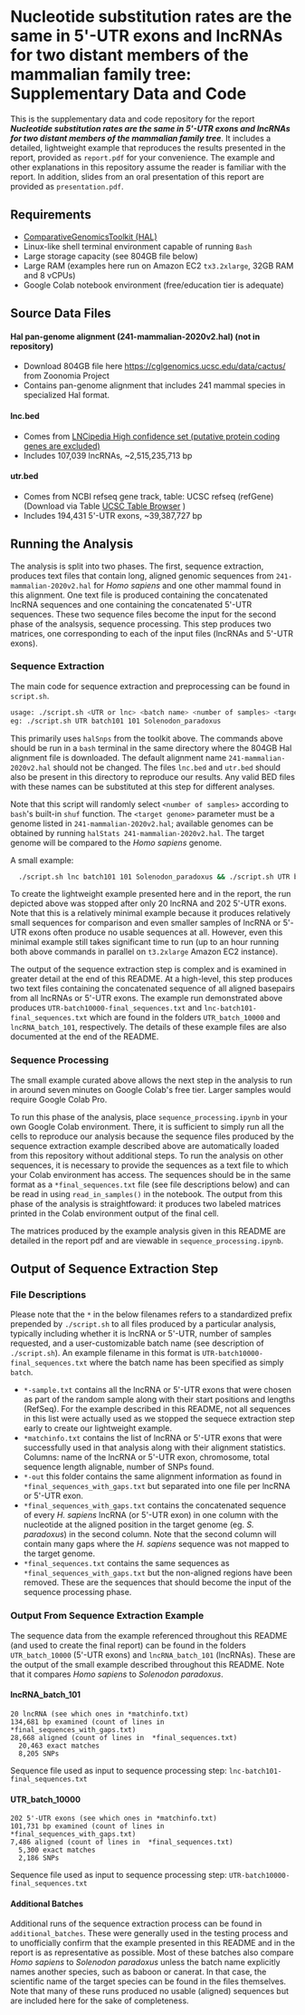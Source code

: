 # Nucleotide substitution rates are the same in 5'-UTR exons and lncRNAs for two distant members of the mammalian family tree: Supplementary Data and Code
This is the supplementary data and code repository for the report _**Nucleotide substitution rates are the same in 5'-UTR exons and lncRNAs for two distant members of the mammalian family tree**_. It includes a detailed, lightweight example that reproduces the results presented in the report, provided as `report.pdf` for your convenience. The example and other explanations in this repository assume the reader is familiar with the report. In addition, slides from an oral presentation of this report are provided as `presentation.pdf`.

## Requirements
- [ComparativeGenomicsToolkit (HAL)](https://github.com/ComparativeGenomicsToolkit/hal/blob/master/README.md)
- Linux-like shell terminal environment capable of running `Bash`
- Large storage capacity (see 804GB file below)
- Large RAM (examples here run on Amazon EC2 `tx3.2xlarge`, 32GB RAM and 8 vCPUs)
- Google Colab notebook environment (free/education tier is adequate)

## Source Data Files
#### Hal pan-genome alignment (241-mammalian-2020v2.hal) (not in repository)
- Download 804GB file here https://cglgenomics.ucsc.edu/data/cactus/ from Zoonomia Project
- Contains pan-genome alignment that includes 241 mammal species in specialized Hal format.

#### lnc.bed
- Comes from [LNCipedia High confidence set (putative protein coding genes are excluded)](https://lncipedia.org/download)
- Includes 107,039 lncRNAs, ~2,515,235,713 bp

#### utr.bed
- Comes from NCBI refseq gene track, table: UCSC refseq (refGene) (Download via Table [UCSC Table Browser](https://genome.ucsc.edu/cgi-bin/hgTables) )
- Includes 194,431 5'-UTR exons, ~39,387,727 bp

## Running the Analysis
The analysis is split into two phases. The first, sequence extraction, produces text files that contain long, aligned genomic sequences from `241-mammalian-2020v2.hal` for _Homo sapiens_ and one other mammal found in this alignment. One text file is produced containing the concatenated lncRNA sequences and one containing the concatenated 5'-UTR sequences. These two sequence files become the input for the second phase of the analsysis, sequence processing. This step produces two matrices, one corresponding to each of the input files (lncRNAs and 5'-UTR exons).

### Sequence Extraction

The main code for sequence extraction and preprocessing can be found in `script.sh`.

```bash
usage: ./script.sh <UTR or lnc> <batch name> <number of samples> <target genome>
eg: ./script.sh UTR batch101 101 Solenodon_paradoxus
```
This primarily uses `halSnps` from the toolkit above. The commands above should be run in a `bash` terminal in the same directory where the 804GB Hal alignment file is downloaded. The default alignment name `241-mammalian-2020v2.hal` should not be changed. The files `lnc.bed` and `utr.bed` should also be present in this directory to reproduce our results. Any valid BED files with these names can be substituted at this step for different analyses.

Note that this script will randomly select `<number of samples>` according to `bash`'s built-in `shuf` function. The `<target genome>` parameter must be a genome listed in `241-mammalian-2020v2.hal`; available genomes can be obtained by running `halStats 241-mammalian-2020v2.hal`. The target genome will be compared to the _Homo sapiens_ genome.
  
A small example:
  
```bash
  ./script.sh lnc batch101 101 Solenodon_paradoxus && ./script.sh UTR batch10000 10000 Solenodon_paradoxus
```
  
To create the lightweight example presented here and in the report, the run depicted above was stopped after only 20 lncRNA and 202 5'-UTR exons. Note that this is a relatively minimal example because it produces relatively small sequences for comparison and even smaller samples of lncRNA or 5'-UTR exons often produce no usable sequences at all. However, even this minimal example still takes significant time to run (up to an hour running both above commands in parallel on `t3.2xlarge` Amazon EC2 instance).
  
The output of the sequence extraction step is complex and is examined in greater detail at the end of this README. At a high-level, this step produces two text files containing the concatenated sequence of all aligned basepairs from all lncRNAs or 5'-UTR exons. The example run demonstrated above produces `UTR-batch10000-final_sequences.txt` and `lnc-batch101-final_sequences.txt` which are found in the folders `UTR_batch_10000` and `lncRNA_batch_101`, respectively. The details of these example files are also documented at the end of the README.

### Sequence Processing
The small example curated above allows the next step in the analysis to run in around seven minutes on Google Colab's free tier. Larger samples would require Google Colab Pro.
  
To run this phase of the analysis, place `sequence_processing.ipynb` in your own Google Colab environment. There, it is sufficient to simply run all the cells to reproduce our analysis because the sequence files produced by the sequence extraction example described above are automatically loaded from this repository without additional steps. To run the analysis on other sequences, it is necessary to provide the sequences as a text file to which your Colab environment has access. The sequences should be in the same format as a `*final_sequences.txt` file (see file descriptions below) and can be read in using `read_in_samples()` in the notebook. The output from this phase of the analysis is straightfoward: it produces two labeled matrices printed in the Colab environment output of the final cell.

The matrices produced by the example analysis given in this README are detailed in the report pdf and are viewable in `sequence_processing.ipynb`.

## Output of Sequence Extraction Step
  
### File Descriptions
Please note that the `*` in the below filenames refers to a standardized prefix prepended by `./script.sh` to all files produced by a particular analysis, typically including whether it is lncRNA or 5'-UTR, number of samples requested, and a user-customizable batch name (see description of `./script.sh`). An example filename in this format is `UTR-batch10000-final_sequences.txt` where the batch name has been specified as simply `batch`.

  - `*-sample.txt` contains all the lncRNA or 5'-UTR exons that were chosen as part of the random sample along with their start positions and lengths (RefSeq). For the example described in this README, not all sequences in this list were actually used as we stopped the sequece extraction step early to create our lightweight example.
  - `*matchinfo.txt` contains the list of lncRNA or 5'-UTR exons that were successfully used in that analysis along with their alignment statistics. Columns: name of the lncRNA or 5'-UTR exon, chromosome, total sequence length alignable, number of SNPs found.
  - `*-out` this folder contains the same alignment information as found in `*final_sequences_with_gaps.txt` but separated into one file per lncRNA or 5'-UTR exon.
  - `*final_sequences_with_gaps.txt` contains the concatenated sequence of every _H. sapiens_ lncRNA (or 5'-UTR exon) in one column with the nucleotide at the aligned position in the target genome (eg. _S. paradoxus_) in the second column. Note that the second column will contain many gaps where the _H. sapiens_ sequence was not mapped to the target genome.
  - `*final_sequences.txt` contains the same sequences as `*final_sequences_with_gaps.txt` but the non-aligned regions have been removed. These are the sequences that should become the input of the sequence processing phase.

### Output From Sequence Extraction Example
The sequence data from the example referenced throughout this README (and used to create the final report) can be found in the folders `UTR_batch_10000` (5'-UTR exons) and `lncRNA_batch_101` (lncRNAs). These are the output of the small example described throughout this README. Note that it compares _Homo sapiens_ to _Solenodon paradoxus_.

#### lncRNA_batch_101

```
20 lncRNA (see which ones in *matchinfo.txt)
134,681 bp examined (count of lines in  *final_sequences_with_gaps.txt)
28,668 aligned (count of lines in  *final_sequences.txt)
  20,463 exact matches
  8,205 SNPs
```
Sequence file used as input to sequence processing step:  `lnc-batch101-final_sequences.txt`

#### UTR_batch_10000
```
202 5'-UTR exons (see which ones in *matchinfo.txt)
101,731 bp examined (count of lines in  *final_sequences_with_gaps.txt)
7,486 aligned (count of lines in  *final_sequences.txt)
  5,300 exact matches
  2,186 SNPs
```
Sequence file used as input to sequence processing step:  `UTR-batch10000-final_sequences.txt`

#### Additional Batches
Additional runs of the sequence extraction process can be found in `additional_batches`. These were generally used in the testing process and to unofficially confirm that the example presented in this README and in the report is as representative as possible. Most of these batches also compare _Homo sapiens_ to _Solenodon paradoxus_ unless the batch name explicitly names another species, such as baboon or canerat. In that case, the scientific name of the target species can be found in the files themselves. Note that many of these runs produced no usable (aligned) sequences but are included here for the sake of completeness.
